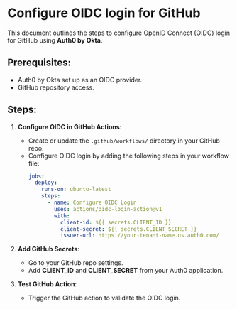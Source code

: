 # Configure OIDC login for GitHub

This document outlines the steps to configure OpenID Connect (OIDC) login for GitHub using **Auth0 by Okta**.

## Prerequisites:
- Auth0 by Okta set up as an OIDC provider.
- GitHub repository access.

## Steps:

1. **Configure OIDC in GitHub Actions**:
   - Create or update the `.github/workflows/` directory in your GitHub repo.
   - Configure OIDC login by adding the following steps in your workflow file:
     ```yaml
     jobs:
       deploy:
         runs-on: ubuntu-latest
         steps:
           - name: Configure OIDC Login
             uses: actions/oidc-login-action@v1
             with:
               client-id: ${{ secrets.CLIENT_ID }}
               client-secret: ${{ secrets.CLIENT_SECRET }}
               issuer-url: https://your-tenant-name.us.auth0.com/
     ```

2. **Add GitHub Secrets**:
   - Go to your GitHub repo settings.
   - Add **CLIENT_ID** and **CLIENT_SECRET** from your Auth0 application.

3. **Test GitHub Action**:
   - Trigger the GitHub action to validate the OIDC login.
